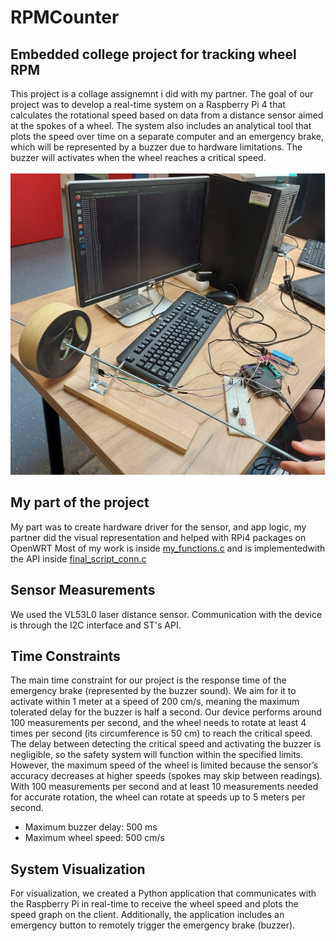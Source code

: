 # RPMCounter
## Embedded college project for tracking wheel RPM
This project is a collage assignemnt i did with my partner. The goal of our project was to develop a real-time system on a Raspberry Pi 4 that calculates the rotational speed based on data from a distance sensor aimed at the spokes of a wheel. The system also includes an analytical tool that plots the speed over time on a separate computer and an emergency brake, which will be represented by a buzzer due to hardware limitations. The buzzer will activates when the wheel reaches a critical speed. <br><br>
![Screen](screens/screen1.png)
## My part of the project
My part was to create hardware driver for the sensor, and app logic, my partner did the visual representation and helped with RPi4 packages on OpenWRT
Most of my work is inside [my_functions.c](projekt/rp4/src/my_functions.c) and is implementedwith the API inside [final_script_conn.c](projekt/rp4/src/final_script_conn.c)
## Sensor Measurements
We used the VL53L0 laser distance sensor. Communication with the device is through the I2C interface and ST's API.
## Time Constraints
The main time constraint for our project is the response time of the emergency brake (represented by the buzzer sound). We aim for it to activate within 1 meter at a speed of 200 cm/s, meaning the maximum tolerated delay for the buzzer is half a second. Our device performs around 100 measurements per second, and the wheel needs to rotate at least 4 times per second (its circumference is 50 cm) to reach the critical speed. The delay between detecting the critical speed and activating the buzzer is negligible, so the safety system will function within the specified limits. However, the maximum speed of the wheel is limited because the sensor’s accuracy decreases at higher speeds (spokes may skip between readings). With 100 measurements per second and at least 10 measurements needed for accurate rotation, the wheel can rotate at speeds up to 5 meters per second.
* Maximum buzzer delay: 500 ms
* Maximum wheel speed: 500 cm/s
## System Visualization
For visualization, we created a Python application that communicates with the Raspberry Pi in real-time to receive the wheel speed and plots the speed graph on the client. Additionally, the application includes an emergency button to remotely trigger the emergency brake (buzzer).
